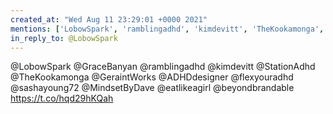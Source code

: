 ```yaml
---
created_at: "Wed Aug 11 23:29:01 +0000 2021"
mentions: ['LobowSpark', 'ramblingadhd', 'kimdevitt', 'TheKookamonga', 'GeraintWorks', 'ADHDdesigner', 'flexyouradhd', 'MindsetByDave', 'eatlikeagirl', 'beyondbrandable']
in_reply_to: @LobowSpark
---
```


@LobowSpark @GraceBanyan @ramblingadhd @kimdevitt @StationAdhd @TheKookamonga @GeraintWorks @ADHDdesigner @flexyouradhd @sashayoung72 @MindsetByDave @eatlikeagirl @beyondbrandable https://t.co/hqd29hKQah